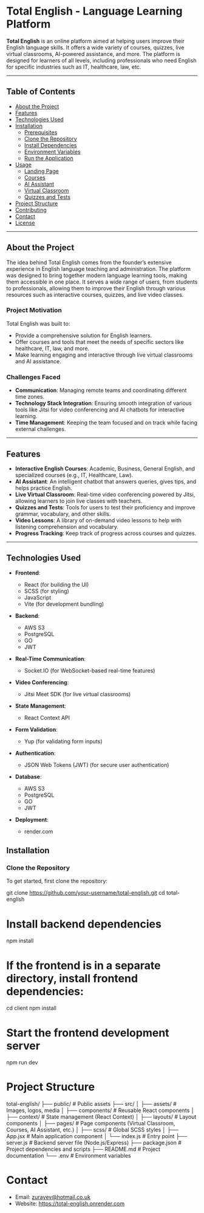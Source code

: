 # **Total English - Language Learning Platform**

**Total English** is an online platform aimed at helping users improve their English language skills. It offers a wide variety of courses, quizzes, live virtual classrooms, AI-powered assistance, and more. The platform is designed for learners of all levels, including professionals who need English for specific industries such as IT, healthcare, law, etc.

---

## **Table of Contents**
- [About the Project](#about-the-project)
- [Features](#features)
- [Technologies Used](#technologies-used)
- [Installation](#installation)
  - [Prerequisites](#prerequisites)
  - [Clone the Repository](#clone-the-repository)
  - [Install Dependencies](#install-dependencies)
  - [Environment Variables](#environment-variables)
  - [Run the Application](#run-the-application)
- [Usage](#usage)
  - [Landing Page](#landing-page)
  - [Courses](#courses)
  - [AI Assistant](#ai-assistant)
  - [Virtual Classroom](#virtual-classroom)
  - [Quizzes and Tests](#quizzes-and-tests)
- [Project Structure](#project-structure)
- [Contributing](#contributing)
- [Contact](#contact)
- [License](#license)

---

## **About the Project**

The idea behind Total English comes from the founder’s extensive experience in English language teaching and administration. The platform was designed to bring together modern language learning tools, making them accessible in one place. It serves a wide range of users, from students to professionals, allowing them to improve their English through various resources such as interactive courses, quizzes, and live video classes.

### **Project Motivation**
Total English was built to:
- Provide a comprehensive solution for English learners.
- Offer courses and tools that meet the needs of specific sectors like healthcare, IT, law, and more.
- Make learning engaging and interactive through live virtual classrooms and AI assistance.

### **Challenges Faced**
- **Communication**: Managing remote teams and coordinating different time zones.
- **Technology Stack Integration**: Ensuring smooth integration of various tools like Jitsi for video conferencing and AI chatbots for interactive learning.
- **Time Management**: Keeping the team focused and on track while facing external challenges.

---

## **Features**

- **Interactive English Courses**: Academic, Business, General English, and specialized courses (e.g., IT, Healthcare, Law).
- **AI Assistant**: An intelligent chatbot that answers queries, gives tips, and helps practice English.
- **Live Virtual Classroom**: Real-time video conferencing powered by Jitsi, allowing learners to join live classes with teachers.
- **Quizzes and Tests**: Tools for users to test their proficiency and improve grammar, vocabulary, and other skills.
- **Video Lessons**: A library of on-demand video lessons to help with listening comprehension and vocabulary.
- **Progress Tracking**: Keep track of progress across courses and quizzes.

---

## **Technologies Used**

- **Frontend**: 
  - React (for building the UI)
  - SCSS (for styling)
  - JavaScript
  - Vite (for development bundling)
  
- **Backend**: 
  - AWS S3
  - PostgreSQL
  - GO
  - JWT
  
- **Real-Time Communication**: 
  - Socket.IO (for WebSocket-based real-time features)
  
- **Video Conferencing**: 
  - Jitsi Meet SDK (for live virtual classrooms)
  
- **State Management**: 
  - React Context API
  
- **Form Validation**: 
  - Yup (for validating form inputs)
  
- **Authentication**: 
  - JSON Web Tokens (JWT) (for secure user authentication)
  
- **Database**: 
  - AWS S3
  - PostgreSQL
  - GO
  - JWT
  
- **Deployment**: 
  - render.com

## **Installation**

### **Clone the Repository**

To get started, first clone the repository:

git clone https://github.com/your-username/total-english.git
cd total-english

# Install backend dependencies
npm install

# If the frontend is in a separate directory, install frontend dependencies:
cd client
npm install

# Start the frontend development server
npm run dev

# Project Structure
total-english/
├── public/                     # Public assets
├── src/
│   ├── assets/                 # Images, logos, media
│   ├── components/             # Reusable React components
│   ├── context/                # State management (React Context)
│   ├── layouts/                # Layout components
│   ├── pages/                  # Page components (Virtual Classroom, Courses, AI Assistant, etc.)
│   ├── scss/                   # Global SCSS styles
│   ├── App.jsx                 # Main application component
│   └── index.js                # Entry point
├── server.js                   # Backend server file (Node.js/Express)
├── package.json                # Project dependencies and scripts
├── README.md                   # Project documentation
└── .env                        # Environment variables

# Contact
- Email: zurayev@hotmail.co.uk
- Website: https://total-english.onrender.com
